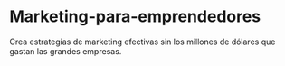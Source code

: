 # Marketing-para-emprendedores
Crea estrategias de marketing efectivas sin los millones de dólares que gastan las grandes empresas.
